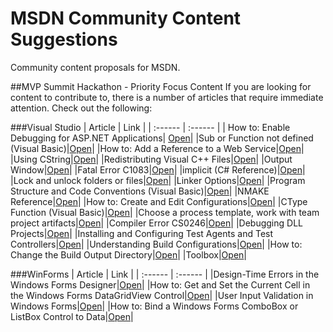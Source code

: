 # MSDN Community Content Suggestions
Community content proposals for MSDN.

##MVP Summit Hackathon - Priority Focus Content
If you are looking for content to contribute to, there is a number of articles that require immediate attention. Check out the following:

###Visual Studio
|  Article  |  Link  |
| :------ | :------ |
| How to: Enable Debugging for ASP.NET Applications| [Open](msdn-lib/How-to-Enable-Debugging-for-ASP-NET-Applications.md)|
|Sub or Function not defined (Visual Basic)|[Open](msdn-lib/Sub-or-Function-not-defined-Visual-Basic.md)|
|How to: Add a Reference to a Web Service|[Open](msdn-lib/How-to-Add-a-Reference-to-a-Web-Service.md)|
|Using CString|[Open](msdn-lib/Using-CString.md)|
|Redistributing Visual C++ Files|[Open](msdn-lib/Redistributing-Visual-C-Files.md)|
|Output Window|[Open](msdn-lib/Output-Window.md)|
|Fatal Error C1083|[Open](msdn-lib/Fatal-Error-C1083.md)|
|implicit (C# Reference)|[Open](msdn-lib/implicit-C-sharp.md)|
|Lock and unlock folders or files|[Open](msdn-lib/Lock-and-unlock-folders-or-files.md)|
|Linker Options|[Open](msdn-lib/Linker-Options.md)|
|Program Structure and Code Conventions (Visual Basic)|[Open](msdn-lib/Program-Structure-and-Code-Conventions-Visual-Basic.md)|
|NMAKE Reference|[Open](msdn-lib/nmake-reference.md)|
|How to: Create and Edit Configurations|[Open](msdn-lib/How-to-Create-and-Edit-Configurations.md)|
|CType Function (Visual Basic)|[Open](msdn-lib/CType-Function-Visual-Basic.md)|
|Choose a process template, work with team project artifacts|[Open](msdn-lib/Choose-a-process-template-work-with-team-project-artifacts.md)|
|Compiler Error CS0246|[Open](msdn-lib/Compiler-Error-CS0246.md)|
|Debugging DLL Projects|[Open](msdn-lib/Debugging-DLL-Projects.md)|
|Installing and Configuring Test Agents and Test Controllers|[Open](msdn-lib/Installing-and-Configuring-Test-Agents-and-Test-Controllers.md)|
|Understanding Build Configurations|[Open](msdn-lib/Understanding-Build-Configurations.md)|
|How to: Change the Build Output Directory|[Open](msdn-lib/How-to-Change-the-Build-Output-Directory.md)|
|Toolbox|[Open](msdn-lib/Toolbox.md)|

###WinForms
|  Article  |  Link  |
| :------ | :------ |
|Design-Time Errors in the Windows Forms Designer|[Open](msdn-lib/Design-Time-Errors-in-the-Windows-Forms-Designer.md)|
|How to: Get and Set the Current Cell in the Windows Forms DataGridView Control|[Open](msdn-lib/How-to-Get-and-Set-the-Current-Cell-in-the-Windows-Forms-DataGridView-Control.md)|
|User Input Validation in Windows Forms|[Open](msdn-lib/User-Input-Validation-in-Windows-Forms.md)|
|How to: Bind a Windows Forms ComboBox or ListBox Control to Data|[Open](msdn-lib/How-to-Bind-a-Windows-Forms-ComboBox-or-ListBox-Control-to-Data.md)|
